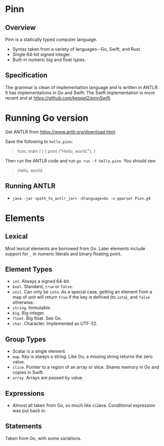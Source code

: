 Pinn
====

## Overview

Pinn is a statically typed computer language.

* Syntax taken from a variety of languages--Go, Swift, and Rust.
* Single 64-bit signed integer.
* Built-in numeric big and float types.

## Specification

The grammar is clean of implementation language and is written in ANTLR. It has implementations in Go and Swift. The Swift implementation is more recent and at https://github.com/keppel2/pinnSwift.

Running Go version
=======

Get ANTLR from https://www.antlr.org/download.html.

Save the following to `hello.pinn`:

> func main ( ) {
> 	print ("Hello, world.");
> }

Then run the ANTLR code and run `go run -f hello.pinn`. You should see:

> Hello, world.

Running ANTLR
-------------

* `java -jar <path_to_antlr_jar> -Dlanguage=Go -o pparser Pinn.g4`

# Elements

## Lexical

Most lexical elements are borrowed from Go. Later elements include support for `_` in numeric literals and binary floating point.

## Element Types

* `int`. Always a signed 64-bit.
* `bool`. Standard, `true` or `false`.
* `unit`. Can only be `iota`. As a special case, getting an element from a map of unit will return `true` if the key is defined (to `iota`), and `false` otherwise.
* `string`. Immutable.
* `big`. Big integer.
* `float`. Big float. See Go.
* `char`. Character. Implemented as UTF-32.

## Group Types

* Scalar is a single element.
* `map`. Key is always a string. Like Go, a missing string returns the zero value.
* `slice`. Pointer to a region of an array or slice. Shares memory in Go and copies in Swift.
* `array`. Arrays are passed by value.

## Expressions

* Almost all taken from Go, so much like c/Java. Conditional expression was put back in.

## Statements

Taken from Go, with some variations.

